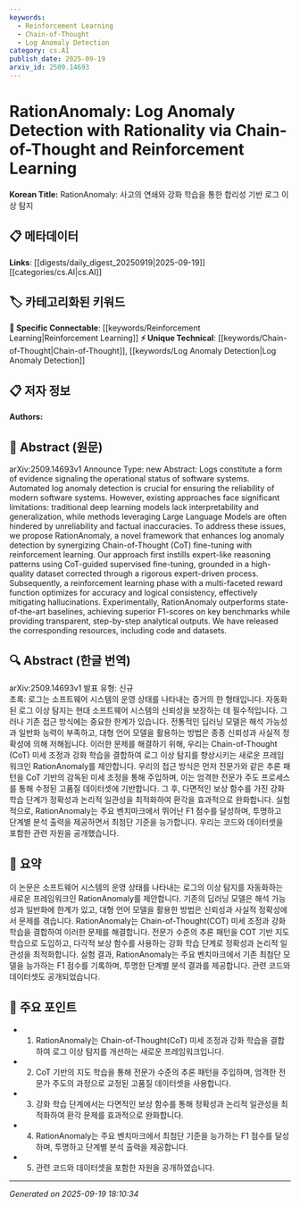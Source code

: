 ```yaml
---
keywords:
  - Reinforcement Learning
  - Chain-of-Thought
  - Log Anomaly Detection
category: cs.AI
publish_date: 2025-09-19
arxiv_id: 2509.14693
---
```


<!-- KEYWORD_LINKING_METADATA:
{
  "processed_timestamp": "2025-09-22 21:27:39.609845",
  "vocabulary_version": "1.0",
  "selected_keywords": [
    "Reinforcement Learning",
    "Chain-of-Thought",
    "Log Anomaly Detection"
  ],
  "rejected_keywords": [
    "Large Language Models"
  ],
  "similarity_scores": {
    "Reinforcement Learning": 0.78,
    "Chain-of-Thought": 0.72,
    "Log Anomaly Detection": 0.7
  },
  "extraction_method": "AI_prompt_based",
  "budget_applied": true
}
-->


# RationAnomaly: Log Anomaly Detection with Rationality via Chain-of-Thought and Reinforcement Learning

**Korean Title:** RationAnomaly: 사고의 연쇄와 강화 학습을 통한 합리성 기반 로그 이상 탐지

## 📋 메타데이터

**Links**: [[digests/daily_digest_20250919|2025-09-19]]   [[categories/cs.AI|cs.AI]]

## 🏷️ 카테고리화된 키워드
**🔗 Specific Connectable**: [[keywords/Reinforcement Learning|Reinforcement Learning]]
**⚡ Unique Technical**: [[keywords/Chain-of-Thought|Chain-of-Thought]], [[keywords/Log Anomaly Detection|Log Anomaly Detection]]

## 📋 저자 정보

**Authors:** 

## 📄 Abstract (원문)

arXiv:2509.14693v1 Announce Type: new 
Abstract: Logs constitute a form of evidence signaling the operational status of software systems. Automated log anomaly detection is crucial for ensuring the reliability of modern software systems. However, existing approaches face significant limitations: traditional deep learning models lack interpretability and generalization, while methods leveraging Large Language Models are often hindered by unreliability and factual inaccuracies. To address these issues, we propose RationAnomaly, a novel framework that enhances log anomaly detection by synergizing Chain-of-Thought (CoT) fine-tuning with reinforcement learning. Our approach first instills expert-like reasoning patterns using CoT-guided supervised fine-tuning, grounded in a high-quality dataset corrected through a rigorous expert-driven process. Subsequently, a reinforcement learning phase with a multi-faceted reward function optimizes for accuracy and logical consistency, effectively mitigating hallucinations. Experimentally, RationAnomaly outperforms state-of-the-art baselines, achieving superior F1-scores on key benchmarks while providing transparent, step-by-step analytical outputs. We have released the corresponding resources, including code and datasets.

## 🔍 Abstract (한글 번역)

arXiv:2509.14693v1 발표 유형: 신규  
초록: 로그는 소프트웨어 시스템의 운영 상태를 나타내는 증거의 한 형태입니다. 자동화된 로그 이상 탐지는 현대 소프트웨어 시스템의 신뢰성을 보장하는 데 필수적입니다. 그러나 기존 접근 방식에는 중요한 한계가 있습니다. 전통적인 딥러닝 모델은 해석 가능성과 일반화 능력이 부족하고, 대형 언어 모델을 활용하는 방법은 종종 신뢰성과 사실적 정확성에 의해 저해됩니다. 이러한 문제를 해결하기 위해, 우리는 Chain-of-Thought (CoT) 미세 조정과 강화 학습을 결합하여 로그 이상 탐지를 향상시키는 새로운 프레임워크인 RationAnomaly를 제안합니다. 우리의 접근 방식은 먼저 전문가와 같은 추론 패턴을 CoT 기반의 감독된 미세 조정을 통해 주입하며, 이는 엄격한 전문가 주도 프로세스를 통해 수정된 고품질 데이터셋에 기반합니다. 그 후, 다면적인 보상 함수를 가진 강화 학습 단계가 정확성과 논리적 일관성을 최적화하여 환각을 효과적으로 완화합니다. 실험적으로, RationAnomaly는 주요 벤치마크에서 뛰어난 F1 점수를 달성하며, 투명하고 단계별 분석 출력을 제공하면서 최첨단 기준을 능가합니다. 우리는 코드와 데이터셋을 포함한 관련 자원을 공개했습니다.

## 📝 요약

이 논문은 소프트웨어 시스템의 운영 상태를 나타내는 로그의 이상 탐지를 자동화하는 새로운 프레임워크인 RationAnomaly를 제안합니다. 기존의 딥러닝 모델은 해석 가능성과 일반화에 한계가 있고, 대형 언어 모델을 활용한 방법은 신뢰성과 사실적 정확성에서 문제를 겪습니다. RationAnomaly는 Chain-of-Thought(COT) 미세 조정과 강화 학습을 결합하여 이러한 문제를 해결합니다. 전문가 수준의 추론 패턴을 COT 기반 지도 학습으로 도입하고, 다각적 보상 함수를 사용하는 강화 학습 단계로 정확성과 논리적 일관성을 최적화합니다. 실험 결과, RationAnomaly는 주요 벤치마크에서 기존 최첨단 모델을 능가하는 F1 점수를 기록하며, 투명한 단계별 분석 결과를 제공합니다. 관련 코드와 데이터셋도 공개되었습니다.

## 🎯 주요 포인트

- 1. RationAnomaly는 Chain-of-Thought(CoT) 미세 조정과 강화 학습을 결합하여 로그 이상 탐지를 개선하는 새로운 프레임워크입니다.

- 2. CoT 기반의 지도 학습을 통해 전문가 수준의 추론 패턴을 주입하며, 엄격한 전문가 주도의 과정으로 교정된 고품질 데이터셋을 사용합니다.

- 3. 강화 학습 단계에서는 다면적인 보상 함수를 통해 정확성과 논리적 일관성을 최적화하여 환각 문제를 효과적으로 완화합니다.

- 4. RationAnomaly는 주요 벤치마크에서 최첨단 기준을 능가하는 F1 점수를 달성하며, 투명하고 단계별 분석 출력을 제공합니다.

- 5. 관련 코드와 데이터셋을 포함한 자원을 공개하였습니다.

---

*Generated on 2025-09-19 18:10:34*